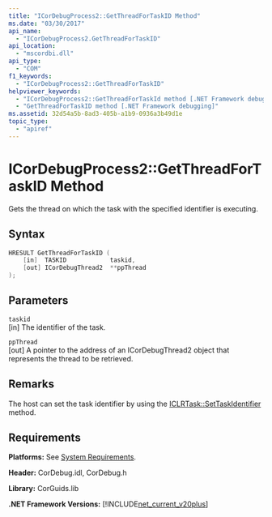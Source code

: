 ```yaml
---
title: "ICorDebugProcess2::GetThreadForTaskID Method"
ms.date: "03/30/2017"
api_name: 
  - "ICorDebugProcess2.GetThreadForTaskID"
api_location: 
  - "mscordbi.dll"
api_type: 
  - "COM"
f1_keywords: 
  - "ICorDebugProcess2::GetThreadForTaskID"
helpviewer_keywords: 
  - "ICorDebugProcess2::GetThreadForTaskId method [.NET Framework debugging]"
  - "GetThreadForTaskID method [.NET Framework debugging]"
ms.assetid: 32d54a5b-8ad3-405b-a1b9-0936a3b49d1e
topic_type: 
  - "apiref"
---
```

# ICorDebugProcess2::GetThreadForTaskID Method
Gets the thread on which the task with the specified identifier is executing.  
  
## Syntax  
  
```cpp  
HRESULT GetThreadForTaskID (  
    [in]  TASKID            taskid,  
    [out] ICorDebugThread2  **ppThread  
);  
```  
  
## Parameters  
 `taskid`  
 [in] The identifier of the task.  
  
 `ppThread`  
 [out] A pointer to the address of an ICorDebugThread2 object that represents the thread to be retrieved.  
  
## Remarks  
 The host can set the task identifier by using the [ICLRTask::SetTaskIdentifier](../../../../docs/framework/unmanaged-api/hosting/iclrtask-settaskidentifier-method.md) method.  
  
## Requirements  
 **Platforms:** See [System Requirements](../../../../docs/framework/get-started/system-requirements.md).  
  
 **Header:** CorDebug.idl, CorDebug.h  
  
 **Library:** CorGuids.lib  
  
 **.NET Framework Versions:** [!INCLUDE[net_current_v20plus](../../../../includes/net-current-v20plus-md.md)]
